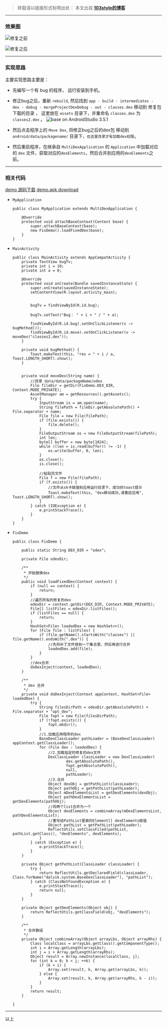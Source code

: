 >转载请以链接形式标明出处： 
本文出自:[**103style的博客**](http://blog.csdn.net/lxk_1993) 

---

### 效果图
![修复之前](https://upload-images.jianshu.io/upload_images/1709375-03c6b25a8e141f06.png?imageMogr2/auto-orient/strip%7CimageView2/2/w/1240)

![修复之后](https://upload-images.jianshu.io/upload_images/1709375-e4fad75950e9d208.png?imageMogr2/auto-orient/strip%7CimageView2/2/w/1240)

---


### 实现思路

主要实现思路主要是：
* 先编写一个有 bug 的程序， 运行安装到手机。

* 修正bug之后，重新 `rebuild`, 然后找到 `app - build - intermediates - dex - debug - mergeProjectDexDebug - out - classes.dex` 移动到 修复包 下载的目录 ， 这里放在 `assets` 目录下，并重命名 `classes.dex` 为 `classes2.dex` 。
![base on AndroidStudio 3.5.1](https://upload-images.jianshu.io/upload_images/1709375-76cc82e3b8f9640e.png?imageMogr2/auto-orient/strip%7CimageView2/2/w/1240)

*  然后点击程序上的 `Move Dex`, 将修正bug之后的dex包 移动到 `android/data/packagename/` 目录下，`在这里目录才有加载dex权限`。

* 然后重启程序，在继承自 `MultiDexApplication` 的 `Application` 中加载对应的 `dex` 文件，获取对应的`dexElements`，然后合并到应用的`dexElements`之前。


---


###  相关代码


[demo 源码下载](https://github.com/103style/HotFixDemo)
[demo.apk download](https://github.com/103style/HotFixDemo/blob/master/apk/demo.apk)



* `MyApplication`
    ```
    public class MyApplication extends MultiDexApplication {
    
        @Override
        protected void attachBaseContext(Context base) {
            super.attachBaseContext(base);
            new FixDemo().loadFixedDex(base);
        }
    }
    ```

*  `MainActivity `
    ```
    public class MainActivity extends AppCompatActivity {
        private TextView bugTv;
        private int i = 10;
        private int a = 0;
    
        @Override
        protected void onCreate(Bundle savedInstanceState) {
            super.onCreate(savedInstanceState);
            setContentView(R.layout.activity_main);
    
    
            bugTv = findViewById(R.id.bug);
    
            bugTv.setText("Bug： " + i + " / " + a);
    
            findViewById(R.id.bug).setOnClickListener(v -> bugMethod());
            findViewById(R.id.move).setOnClickListener(v -> moveDex("classes2.dex"));
        }
    
        private void bugMethod() {
            Toast.makeText(this, "res = " + i / a, Toast.LENGTH_SHORT).show();
        }
    
    
        private void moveDex(String name) {
            //目录 data/data/packageName/odex
            File fileDir = getDir(FixDemo.DEX_DIR, Context.MODE_PRIVATE);
            AssetManager am = getResources().getAssets();
            try {
                InputStream is = am.open(name);
                String filePath = fileDir.getAbsolutePath() + File.separator + name;
                File file = new File(filePath);
                if (file.exists()) {
                    file.delete();
                }
                FileOutputStream os = new FileOutputStream(filePath);
                int len;
                byte[] buffer = new byte[1024];
                while ((len = is.read(buffer)) != -1) {
                    os.write(buffer, 0, len);
                }
                os.close();
                is.close();
    
                //粘贴完文件
                File f = new File(filePath);
                if (f.exists()) {
                    //文件从sk卡赋值到应用运行目录下，成功则toast提示
                    Toast.makeText(this, "dex移动成功,请重启应用", Toast.LENGTH_SHORT).show();
                }
            } catch (IOException e) {
                e.printStackTrace();
            }
        }
    }
    ```

* `FixDemo`
    ```
    public class FixDemo {
    
        public static String DEX_DIR = "odex";
    
        private File odexDir;
    
        /**
         * 开始替换dex
         */
        public void loadFixedDex(Context context) {
            if (null == context) {
                return;
            }
            //遍历所有的修复的dex
            odexDir = context.getDir(DEX_DIR, Context.MODE_PRIVATE);
            File[] listFiles = odexDir.listFiles();
            if (listFiles == null) {
                return;
            }
            HashSet<File> loadedDex = new HashSet<>();
            for (File file : listFiles) {
                if (file.getName().startsWith("classes") || file.getName().endsWith(".dex")) {
                    //先将补丁文件放到一个集合里，然后再进行合并
                    loadedDex.add(file);
                }
            }
            //dex合并
            doDexInject(context, loadedDex);
        }
    
        /**
         * dex 合并
         */
        private void doDexInject(Context appContext, HashSet<File> loadedDex) {
            try {
                String filesDirPath = odexDir.getAbsolutePath() + File.separator + "opt_dex";
                File fopt = new File(filesDirPath);
                if (!fopt.exists()) {
                    fopt.mkdir();
                }
                //1.加载应用程序的dex
                BaseDexClassLoader pathLoader = (BaseDexClassLoader) appContext.getClassLoader();
                for (File dex : loadedDex) {
                    //2.加载指定的修复的dex文件
                    DexClassLoader classLoader = new DexClassLoader(
                            dex.getAbsolutePath(),
                            fopt.getAbsolutePath(),
                            null,
                            pathLoader);
                    //3.合并
                    Object dexObj = getPathList(classLoader);
                    Object pathObj = getPathList(pathLoader);
                    Object mDexElementsList = getDexElements(dexObj);
                    Object pathDexElementsList = getDexElements(pathObj);
                    //将两个list合并为一个
                    Object dexElements = combineArray(mDexElementsList, pathDexElementsList);
                    //重写给PathList里面的Element[] dexElements赋值
                    Object pathList = getPathList(pathLoader);
                    ReflectUtils.setClassFiled(pathList, pathList.getClass(), "dexElements", dexElements);
                }
            } catch (Exception e) {
                e.printStackTrace();
            }
        }
    
        private Object getPathList(ClassLoader classLoader) {
            try {
                return ReflectUtils.getDeclaredField(classLoader, Class.forName("dalvik.system.BaseDexClassLoader"), "pathList");
            } catch (ClassNotFoundException e) {
                e.printStackTrace();
                return null;
            }
        }
    
        private Object getDexElements(Object obj) {
            return ReflectUtils.getClassField(obj, "dexElements");
        }
    
        /**
         * 合并数组
         */
        private Object combineArray(Object arrayLbs, Object arrayRhs) {
            Class localClass = arrayLbs.getClass().getComponentType();
            int i = Array.getLength(arrayLbs);
            int j = i + Array.getLength(arrayRhs);
            Object result = Array.newInstance(localClass, j);
            for (int k = 0; k < j; ++k) {
                if (k < i) {
                    Array.set(result, k, Array.get(arrayLbs, k));
                } else {
                    Array.set(result, k, Array.get(arrayRhs, k - i));
                }
            }
            return result;
        }
    
    }
    ```

---

以上
